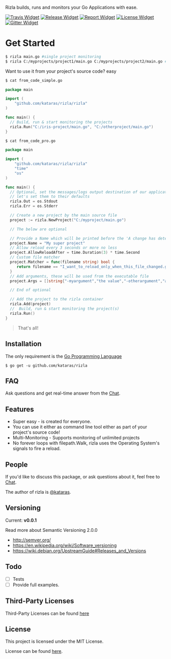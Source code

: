 Rizla builds, runs and monitors your Go Applications with ease.

[![Travis Widget]][Travis] [![Release Widget]][Release] [![Report Widget]][Report] [![License Widget]][License] [![Gitter Widget]][Gitter]

[Travis Widget]: https://img.shields.io/travis/kataras/rizla.svg?style=flat-square
[Travis]: http://travis-ci.org/kataras/rizla
[License Widget]: https://img.shields.io/badge/license-MIT%20%20License%20-E91E63.svg?style=flat-square
[License]: https://github.com/kataras/rizla/blob/master/LICENSE
[Release Widget]: https://img.shields.io/badge/release-v0.0.1-blue.svg?style=flat-square
[Release]: https://github.com/kataras/rizla/releases
[Gitter Widget]: https://img.shields.io/badge/chat-on%20gitter-00BCD4.svg?style=flat-square
[Gitter]: https://gitter.im/kataras/rizla
[Report Widget]: https://img.shields.io/badge/report%20card-A%2B-F44336.svg?style=flat-square
[Report]: http://goreportcard.com/report/kataras/rizla
[Language Widget]: https://img.shields.io/badge/powered_by-Go-3362c2.svg?style=flat-square
[Language]: http://golang.org
[Platform Widget]: https://img.shields.io/badge/platform-Any--OS-gray.svg?style=flat-square

# Get Started

```bash
$ rizla main.go #single project monitoring
$ rizla C:/myprojects/project1/main.go C:/myprojects/project2/main.go #multi projects monitoring
```

Want to use it from your project's source code? easy
```sh
$ cat from_code_simple.go
```
```go
package main

import (
	"github.com/kataras/rizla/rizla"
)

func main() {
  // Build, run & start monitoring the projects
  rizla.Run("C:/iris-project/main.go", "C:/otherproject/main.go")
}
```

```sh
$ cat from_code_pro.go
```
```go
package main

import (
	"github.com/kataras/rizla/rizla"
	"time"
	"os"
)

func main() {
  // Optional, set the messages/logs output destination of our application,
  // let's set them to their defaults
  rizla.Out = os.Stdout
  rizla.Err = os.Stderr

  // Create a new project by the main source file
  project := rizla.NewProject("C:/myproject/main.go")

  // The below are optional

  // Provide a Name which will be printed before the 'A change has detected, reloading now...'
  project.Name = "My super project"
  // Allow reload every 3 seconds or more no less
  project.AllowReloadAfter = time.Duration(3) * time.Second
  // Custom file matcher
  project.Matcher = func(filename string) bool {
	 return filename == "I_want_to_reload_only_when_this_file_changed.go"
  }
  // Add arguments, these will be used from the executable file
  project.Args = []string{"-myargument","the value","-otherargument","a value"}

  // End of optional

  // Add the project to the rizla container
  rizla.Add(project)
  //  Build, run & start monitoring the project(s)
  rizla.Run()
}
```


> That's all!

Installation
------------
The only requirement is the [Go Programming Language](https://golang.org/dl)

`$ go get -u github.com/kataras/rizla`

FAQ
------------
Ask questions and get real-time answer from the [Chat](https://gitter.im/kataras/rizla).


Features
------------
- Super easy - is created for everyone.
- You can use it either as command line tool either as part of your project's source code!
- Multi-Monitoring - Supports monitoring of unlimited projects
- No forever loops with filepath.Walk, rizla uses the Operating System's signals to fire a reload.


People
------------
If you'd like to discuss this package, or ask questions about it, feel free to [Chat]( https://gitter.im/kataras/rizla).

The author of rizla is [@kataras](https://github.com/kataras).


Versioning
------------

Current: **v0.0.1**


Read more about Semantic Versioning 2.0.0

 - http://semver.org/
 - https://en.wikipedia.org/wiki/Software_versioning
 - https://wiki.debian.org/UpstreamGuide#Releases_and_Versions


Todo
------------

 - [ ] Tests
 - [ ] Provide full examples.

Third-Party Licenses
------------

Third-Party Licenses can be found [here](THIRDPARTY-LICENSE.md)


License
------------

This project is licensed under the MIT License.

License can be found [here](LICENSE).
